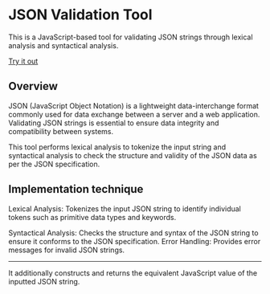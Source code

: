 # JSON Validation Tool
This is a JavaScript-based tool for validating JSON strings through lexical analysis and syntactical analysis.

[Try it out](https://sandeshshahapur.github.io/json-validator/)

## Overview
JSON (JavaScript Object Notation) is a lightweight data-interchange format commonly used for data exchange between a server and a web application. Validating JSON strings is essential to ensure data integrity and compatibility between systems.

This tool performs lexical analysis to tokenize the input string and syntactical analysis to check the structure and validity of the JSON data as per the JSON specification.

## Implementation technique
Lexical Analysis: Tokenizes the input JSON string to identify individual tokens such as primitive data types and keywords.

Syntactical Analysis: Checks the structure and syntax of the JSON string to ensure it conforms to the JSON specification.
Error Handling: Provides error messages for invalid JSON strings.

---
It additionally constructs and returns the equivalent JavaScript value of the inputted JSON string.
